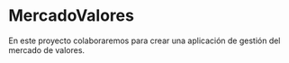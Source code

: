 # MercadoValores

En este proyecto colaboraremos para crear una aplicación de gestión del mercado de valores.
